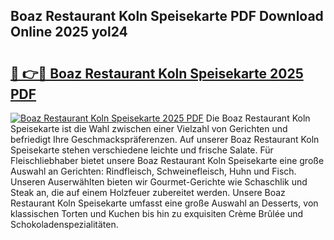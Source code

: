 ## Boaz Restaurant Koln Speisekarte PDF Download Online 2025 yol24

# <h2><a href="http://gccoz1.nevu.top/?p=Boaz+Restaurant+Koln+Speisekarte">🔗 👉🔴 Boaz Restaurant Koln Speisekarte 2025 PDF</a></h2>

[![Boaz Restaurant Koln Speisekarte 2025 PDF](https://i.imgur.com/dBaPXMq.png)](http://gccoz1.nevu.top/?p=Boaz+Restaurant+Koln+Speisekarte)
Die Boaz Restaurant Koln Speisekarte ist die Wahl zwischen einer Vielzahl von Gerichten und befriedigt Ihre Geschmackspräferenzen. Auf unserer Boaz Restaurant Koln Speisekarte stehen verschiedene leichte und frische Salate. Für Fleischliebhaber bietet unsere Boaz Restaurant Koln Speisekarte eine große Auswahl an Gerichten: Rindfleisch, Schweinefleisch, Huhn und Fisch. Unseren Auserwählten bieten wir Gourmet-Gerichte wie Schaschlik und Steak an, die auf einem Holzfeuer zubereitet werden. Unsere Boaz Restaurant Koln Speisekarte umfasst eine große Auswahl an Desserts, von klassischen Torten und Kuchen bis hin zu exquisiten Crème Brûlée und Schokoladenspezialitäten.
